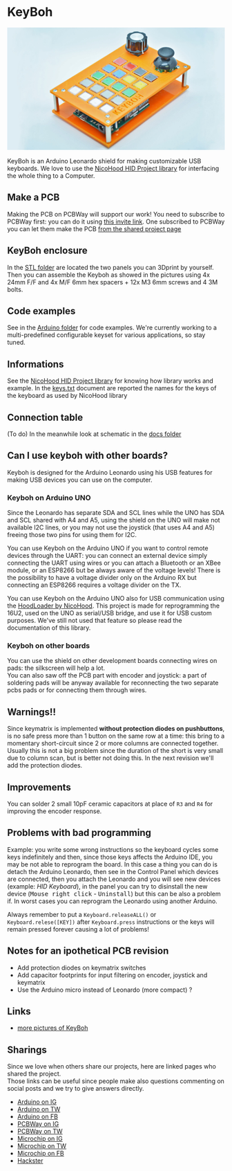 # KeyBoh

![image](./media/keyboh_16_9.jpg)

KeyBoh is an Arduino Leonardo shield for making customizable USB keyboards. We love to use the [NicoHood HID Project library](https://github.com/NicoHood/HID) for interfacing the whole thing to a Computer.

## Make a PCB  
Making the PCB on PCBWay will support our work! You need to subscribe to PCBWay first: you can do it using [this invite link](https://www.pcbway.com/setinvite.aspx?inviteid=355653&from=settorezero2020). 
One subscribed to PCBWay you can let them make the PCB [from the shared project page](https://www.pcbway.com/project/shareproject/KeyBoh_Shield.html)

## KeyBoh enclosure
In the [STL folder](./stl) are located the two panels you can 3Dprint by yourself. Then you can assemble the Keyboh as showed in the pictures using 4x 24mm F/F  and 4x M/F 6mm hex spacers + 12x M3 6mm screws and 4 3M bolts.

## Code examples
See in the [Arduino folder](./arduino) for code examples. We're currently working to a multi-predefined configurable keyset for various applications, so stay tuned.  

## Informations
See the [NicoHood HID Project library](https://github.com/NicoHood/HID) for knowing how library works and example.
In the [keys.txt](./docs/keys.txt) document are reported the names for the keys of the keyboard as used by NicoHood library

## Connection table
(To do)
In the meanwhile look at schematic in the [docs folder](./docs)

## Can I use keyboh with other boards?
Keyboh is designed for the Arduino Leonardo using his USB features for making USB devices you can use on the computer.

### Keyboh on Arduino UNO
Since the Leonardo has separate SDA and SCL lines while the UNO has SDA and SCL shared with A4 and A5, using the shield on the UNO will make not available I2C lines, or you may not use the joystick (that uses A4 and A5) freeing those two pins for using them for I2C.  
  
You can use Keyboh on the Arduino UNO if you want to control remote devices through the UART: you can connect an external device simply connecting the UART using wires or you can attach a Bluetooth or an XBee module, or an ESP8266 but be always aware of the voltage levels! There is the possibility to have a voltage divider only on the Arduino RX but connecting an ESP8266 requires a voltage divider on the TX.  

You can use Keyboh on the Arduino UNO also for USB communication using the [HoodLoader by NicoHood](https://github.com/NicoHood/HoodLoader2). This project is made for reprogramming the 16U2, used on the UNO as serial/USB bridge, and use it for USB custom purposes. We've still not used that feature so please read the documentation of this library.

### Keyboh on other boards
You can use the shield on other development boards connecting wires on pads: the silkscreen will help a lot.  
You can also saw off the PCB part with encoder and joystick: a part of soldering pads will be anyway available for reconnecting the two separate pcbs pads or for connecting them through wires.

## Warnings!!
Since keymatrix is implemented __without protection diodes on pushbuttons__, is no safe press more than 1 button on the same row at a time: this bring to a momentary short-circuit since 2 or more columns are connected together. Usually this is not a big problem since the duration of the short is very small due to column scan, but is better not doing this. In the next revision we'll add the protection diodes.

## Improvements
You can solder 2 small 10pF ceramic capacitors at place of `R3` and `R4` for improving the encoder response.

## Problems with bad programming
Example: you write some wrong instructions so the keyboard cycles some keys indefinitely and then, since those keys affects the Arduino IDE, you may be not able to reprogram the board. In this case a thing you can do is detach the Arduino Leonardo, then see in the Control Panel which devices are connected, then you attach the Leonardo and you will see new devices (example: _HID Keyboard_), in the panel you can try to disinstall the new device (<kbd>Mouse right click</kbd> - <kbd>Uninstall</kbd>) but this can be also a problem if. In worst cases you can reprogram the Leonardo using another Arduino.

Always remember to put a `Keyboard.releaseALL()` or `Keyboard.relese([KEY])` after `Keyboard.press` instructions or the keys will remain pressed forever causing a lot of problems!

## Notes for an ipothetical PCB revision
- Add protection diodes on keymatrix switches
- Add capacitor footprints for input filtering on encoder, joystick and keymatrix
- Use the Arduino micro instead of Leonardo (more compact) ?

## Links
- [more pictures of KeyBoh](https://photos.app.goo.gl/CL2jDvoLArWxuAqx8)

## Sharings
Since we love when others share our projects, here are linked pages who shared the project.  
Those links can be useful since people make also questions commenting on social posts and we try to give answers directly.

- [Arduino on IG](https://www.instagram.com/p/CIPJXs_j-tg/)
- [Arduino on TW](https://twitter.com/arduino/status/1333078330598363136)
- [Arduino on FB](https://www.facebook.com/official.arduino/posts/5567229216636685)
- [PCBWay on IG](https://www.instagram.com/p/CINa9Nnra6t/)
- [PCBWay on TW](https://twitter.com/PCBWayOfficial/status/1333344888537026561)
- [Microchip on IG](https://www.instagram.com/p/CIRuX1qnB_U/)
- [Microchip on TW](https://twitter.com/MicrochipMakes/status/1333442492117737475)
- [Microchip on FB](https://www.facebook.com/MicrochipMakes/posts/3820599841292022)
- [Hackster](https://www.hackster.io/news/keyboh-is-an-open-source-arduino-leonardo-shield-for-making-custom-usb-keyboards-208a930cc3f5)
